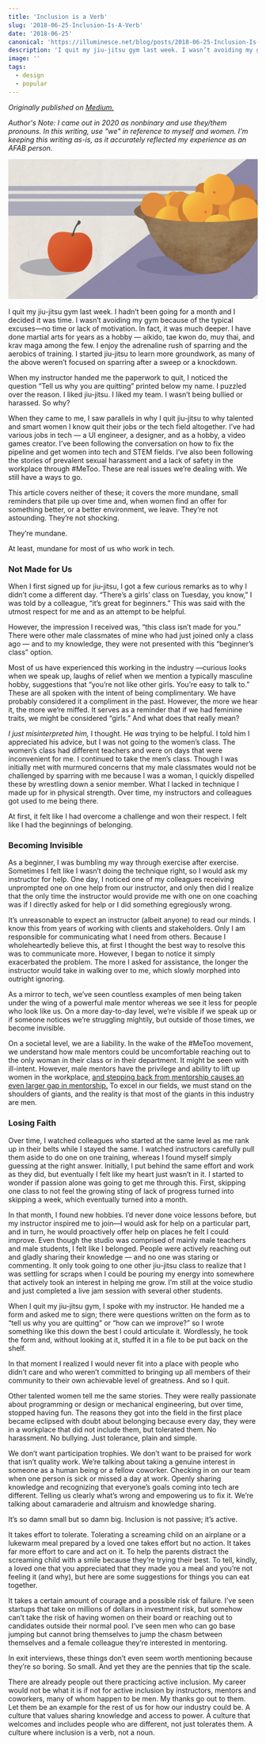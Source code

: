 ```yaml
---
title: 'Inclusion is a Verb'
slug: '2018-06-25-Inclusion-Is-A-Verb'
date: '2018-06-25'
canonical: 'https://illuminesce.net/blog/posts/2018-06-25-Inclusion-Is-A-Verb/'
description: 'I quit my jiu-jitsu gym last week. I wasn’t avoiding my gym because of the typical excuses—no time or lack of motivation. In fact, it was much deeper.'
image: ''
tags:
  - design
  - popular
---
```


_Originally published on [Medium.](https://medium.com/hexagon-ux/inclusion-is-a-verb-52d71af6a096)_

_Author's Note: I came out in 2020 as nonbinary and use they/them pronouns. In this writing, use "we" in reference to myself and women. I'm keeping this writing as-is, as it accurately reflected my experience as an AFAB person._

![A basket of oranges next to a lone apple. Illustrated by CJ.](apples_oranges.png)

I quit my jiu-jitsu gym last week. I hadn’t been going for a month and I decided it was time. I wasn’t avoiding my gym because of the typical excuses—no time or lack of motivation. In fact, it was much deeper. I have done martial arts for years as a hobby — aikido, tae kwon do, muy thai, and krav maga among the few. I enjoy the adrenaline rush of sparring and the aerobics of training. I started jiu-jitsu to learn more groundwork, as many of the above weren’t focused on sparring after a sweep or a knockdown.

When my instructor handed me the paperwork to quit, I noticed the question “Tell us why you are quitting” printed below my name. I puzzled over the reason. I liked jiu-jitsu. I liked my team. I wasn’t being bullied or harassed. So why?

When they came to me, I saw parallels in why I quit jiu-jitsu to why talented and smart women I know quit their jobs or the tech field altogether. I’ve had various jobs in tech — a UI engineer, a designer, and as a hobby, a video games creator. I’ve been following the conversation on how to fix the pipeline and get women into tech and STEM fields. I’ve also been following the stories of prevalent sexual harassment and a lack of safety in the workplace through #MeToo. These are real issues we’re dealing with. We still have a ways to go.

This article covers neither of these; it covers the more mundane, small reminders that pile up over time and, when women find an offer for something better, or a better environment, we leave. They’re not astounding. They’re not shocking.

They’re mundane.

At least, mundane for most of us who work in tech.

### Not Made for Us

When I first signed up for jiu-jitsu, I got a few curious remarks as to why I didn’t come a different day. “There’s a girls’ class on Tuesday, you know,” I was told by a colleague, “it’s great for beginners.” This was said with the utmost respect for me and as an attempt to be helpful.

However, the impression I received was, “this class isn’t made for you.” There were other male classmates of mine who had just joined only a class ago — and to my knowledge, they were not presented with this “beginner’s class” option.

Most of us have experienced this working in the industry —curious looks when we speak up, laughs of relief when we mention a typically masculine hobby, suggestions that “you’re not like other girls. You’re easy to talk to.” These are all spoken with the intent of being complimentary. We have probably considered it a compliment in the past. However, the more we hear it, the more we’re miffed. It serves as a reminder that if we had feminine traits, we might be considered “girls.” And what does that really mean?

_I just misinterpreted him,_ I thought. He _was_ trying to be helpful. I told him I appreciated his advice, but I was not going to the women’s class. The women’s class had different teachers and were on days that were inconvenient for me. I continued to take the men’s class. Though I was initially met with murmured concerns that my male classmates would not be challenged by sparring with me because I was a woman, I quickly dispelled these by wrestling down a senior member. What I lacked in technique I made up for in physical strength. Over time, my instructors and colleagues got used to me being there.

At first, it felt like I had overcome a challenge and won their respect. I felt like I had the beginnings of belonging.

### Becoming Invisible

As a beginner, I was bumbling my way through exercise after exercise. Sometimes I felt like I wasn’t doing the technique right, so I would ask my instructor for help. One day, I noticed one of my colleagues receiving unprompted one on one help from our instructor, and only then did I realize that the only time the instructor would provide me with one on one coaching was if I directly asked for help or I did something egregiously wrong.

It’s unreasonable to expect an instructor (albeit anyone) to read our minds. I know this from years of working with clients and stakeholders. Only I am responsible for communicating what I need from others. Because I wholeheartedly believe this, at first I thought the best way to resolve this was to communicate more. However, I began to notice it simply exacerbated the problem. The more I asked for assistance, the longer the instructor would take in walking over to me, which slowly morphed into outright ignoring.

As a mirror to tech, we’ve seen countless examples of men being taken under the wing of a powerful male mentor whereas we see it less for people who look like us. On a more day-to-day level, we’re visible if we speak up or if someone notices we’re struggling mightily, but outside of those times, we become invisible.

On a societal level, we are a liability. In the wake of the #MeToo movement, we understand how male mentors could be uncomfortable reaching out to the only woman in their class or in their department. It might be seen with ill-intent. However, male mentors have the privilege and ability to lift up women in the workplace, [and stepping back from mentorship causes an even larger gap in mentorship.](https://www.glamour.com/story/sheryl-sandberg-has-a-message-for-male-managers) To excel in our fields, we must stand on the shoulders of giants, and the reality is that most of the giants in this industry are men.

### Losing Faith

Over time, I watched colleagues who started at the same level as me rank up in their belts while I stayed the same. I watched instructors carefully pull them aside to do one on one training, whereas I found myself simply guessing at the right answer. Initially, I put behind the same effort and work as they did, but eventually I felt like my heart just wasn’t in it. I started to wonder if passion alone was going to get me through this. First, skipping one class to not feel the growing sting of lack of progress turned into skipping a week, which eventually turned into a month.

In that month, I found new hobbies. I’d never done voice lessons before, but my instructor inspired me to join—I would ask for help on a particular part, and in turn, he would proactively offer help on places he felt I could improve. Even though the studio was comprised of mainly male teachers and male students, I felt like I belonged. People were actively reaching out and gladly sharing their knowledge — and no one was staring or commenting. It only took going to one other jiu-jitsu class to realize that I was settling for scraps when I could be pouring my energy into somewhere that actively took an interest in helping me grow. I’m still at the voice studio and just completed a live jam session with several other students.

When I quit my jiu-jitsu gym, I spoke with my instructor. He handed me a form and asked me to sign; there were questions written on the form as to “tell us why you are quitting” or “how can we improve?” so I wrote something like this down the best I could articulate it. Wordlessly, he took the form and, without looking at it, stuffed it in a file to be put back on the shelf.

In that moment I realized I would never fit into a place with people who didn’t care and who weren’t committed to bringing up all members of their community to their own achievable level of greatness. And so I quit.

Other talented women tell me the same stories. They were really passionate about programming or design or mechanical engineering, but over time, stopped having fun. The reasons they got into the field in the first place became eclipsed with doubt about belonging because every day, they were in a workplace that did not include them, but tolerated them. No harassment. No bullying. Just tolerance, plain and simple.

We don’t want participation trophies. We don’t want to be praised for work that isn’t quality work. We’re talking about taking a genuine interest in someone as a human being or a fellow coworker. Checking in on our team when one person is sick or missed a day at work. Openly sharing knowledge and recognizing that everyone’s goals coming into tech are different. Telling us clearly what’s wrong and empowering us to fix it. We’re talking about camaraderie and altruism and knowledge sharing.

It’s so damn small but so damn big. Inclusion is not passive; it’s active.

It takes effort to tolerate. Tolerating a screaming child on an airplane or a lukewarm meal prepared by a loved one takes effort but no action. It takes far more effort to care and act on it. To help the parents distract the screaming child with a smile because they’re trying their best. To tell, kindly, a loved one that you appreciated that they made you a meal and you’re not feeling it (and why), but here are some suggestions for things you can eat together.

It takes a certain amount of courage and a possible risk of failure. I’ve seen startups that take on millions of dollars in investment risk, but somehow can’t take the risk of having women on their board or reaching out to candidates outside their normal pool. I’ve seen men who can go base jumping but cannot bring themselves to jump the chasm between themselves and a female colleague they‘re interested in mentoring.

In exit interviews, these things don’t even seem worth mentioning because they’re so boring. So small. And yet they are the pennies that tip the scale.

There are already people out there practicing active inclusion. My career would not be what it is if not for active inclusion by instructors, mentors and coworkers, many of whom happen to be men. My thanks go out to them. Let them be an example for the rest of us for how our industry could be. A culture that values sharing knowledge and access to power. A culture that welcomes and includes people who are different, not just tolerates them. A culture where inclusion is a verb, not a noun.
